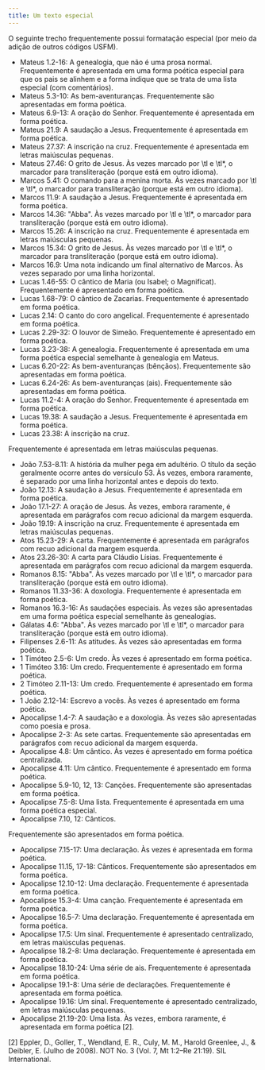```yaml
---
title: Um texto especial
---
```


O seguinte trecho frequentemente possui formatação especial (por meio da adição de outros códigos USFM).

-  Mateus 1.2-16: A genealogia, que não é uma prosa normal. Frequentemente é apresentada em uma forma poética especial para que os pais se alinhem e a forma indique que se trata de uma lista especial (com comentários).
-  Mateus 5.3-10: As bem-aventuranças. Frequentemente são apresentadas em forma poética.
-  Mateus 6.9-13: A oração do Senhor. Frequentemente é apresentada em forma poética.
-  Mateus 21.9: A saudação a Jesus. Frequentemente é apresentada em forma poética.
-  Mateus 27.37: A inscrição na cruz. Frequentemente é apresentada em letras maiúsculas pequenas.
-  Mateus 27.46: O grito de Jesus. Às vezes marcado por \\tl e \\tl\*, o marcador para transliteração (porque está em outro idioma).
-  Marcos 5.41: O comando para a menina morta. Às vezes marcado por \\tl e \\tl\*, o marcador para transliteração (porque está em outro idioma).
-  Marcos 11.9: A saudação a Jesus. Frequentemente é apresentada em forma poética.
-  Marcos 14.36: "Abba". Às vezes marcado por \\tl e \\tl\*, o marcador para transliteração (porque está em outro idioma).
-  Marcos 15.26: A inscrição na cruz. Frequentemente é apresentada em letras maiúsculas pequenas.
-  Marcos 15.34: O grito de Jesus. Às vezes marcado por \\tl e \\tl\*, o marcador para transliteração (porque está em outro idioma).
-  Marcos 16.9: Uma nota indicando um final alternativo de Marcos. Às vezes separado por uma linha horizontal.
-  Lucas 1.46-55: O cântico de Maria (ou Isabel; o Magnificat). Frequentemente é apresentado em forma poética.
-  Lucas 1.68-79: O cântico de Zacarias. Frequentemente é apresentado em forma poética.
-  Lucas 2.14: O canto do coro angelical. Frequentemente é apresentado em forma poética.
-  Lucas 2.29-32: O louvor de Simeão. Frequentemente é apresentado em forma poética.
-  Lucas 3.23-38: A genealogia. Frequentemente é apresentada em uma forma poética especial semelhante à genealogia em Mateus.
-  Lucas 6.20-22: As bem-aventuranças (bênçãos). Frequentemente são apresentadas em forma poética.
-  Lucas 6.24-26: As bem-aventuranças (ais). Frequentemente são apresentadas em forma poética.
-  Lucas 11.2-4: A oração do Senhor. Frequentemente é apresentada em forma poética.
-  Lucas 19.38: A saudação a Jesus. Frequentemente é apresentada em forma poética.
-  Lucas 23.38: A inscrição na cruz.

 Frequentemente é apresentada em letras maiúsculas pequenas.
-  João 7.53-8.11: A história da mulher pega em adultério. O título da seção geralmente ocorre antes do versículo 53. Às vezes, embora raramente, é separado por uma linha horizontal antes e depois do texto.
-  João 12.13: A saudação a Jesus. Frequentemente é apresentada em forma poética.
-  João 17.1-27: A oração de Jesus. Às vezes, embora raramente, é apresentada em parágrafos com recuo adicional da margem esquerda.
-  João 19.19: A inscrição na cruz. Frequentemente é apresentada em letras maiúsculas pequenas.
-  Atos 15.23-29: A carta. Frequentemente é apresentada em parágrafos com recuo adicional da margem esquerda.
-  Atos 23.26-30: A carta para Cláudio Lísias. Frequentemente é apresentada em parágrafos com recuo adicional da margem esquerda.
-  Romanos 8.15: "Abba". Às vezes marcado por \\tl e \\tl\*, o marcador para transliteração (porque está em outro idioma).
-  Romanos 11.33-36: A doxologia. Frequentemente é apresentada em forma poética.
-  Romanos 16.3-16: As saudações especiais. Às vezes são apresentadas em uma forma poética especial semelhante às genealogias.
-  Gálatas 4.6: "Abba". Às vezes marcado por \\tl e \\tl\*, o marcador para transliteração (porque está em outro idioma).
-  Filipenses 2.6-11: As atitudes. Às vezes são apresentadas em forma poética.
-  1 Timóteo 2.5-6: Um credo. Às vezes é apresentado em forma poética.
-  1 Timóteo 3.16: Um credo. Frequentemente é apresentado em forma poética.
-  2 Timóteo 2.11-13: Um credo. Frequentemente é apresentado em forma poética.
-  1 João 2.12-14: Escrevo a vocês. Às vezes é apresentado em forma poética.
-  Apocalipse 1.4-7: A saudação e a doxologia. Às vezes são apresentadas como poesia e prosa.
-  Apocalipse 2-3: As sete cartas. Frequentemente são apresentadas em parágrafos com recuo adicional da margem esquerda.
-  Apocalipse 4.8: Um cântico. Às vezes é apresentado em forma poética centralizada.
-  Apocalipse 4.11: Um cântico. Frequentemente é apresentado em forma poética.
-  Apocalipse 5.9-10, 12, 13: Canções. Frequentemente são apresentadas em forma poética.
-  Apocalipse 7.5-8: Uma lista. Frequentemente é apresentada em uma forma poética especial.
-  Apocalipse 7.10, 12: Cânticos.

 Frequentemente são apresentados em forma poética.
-  Apocalipse 7.15-17: Uma declaração. Às vezes é apresentada em forma poética.
-  Apocalipse 11.15, 17-18: Cânticos. Frequentemente são apresentados em forma poética.
-  Apocalipse 12.10-12: Uma declaração. Frequentemente é apresentada em forma poética.
-  Apocalipse 15.3-4: Uma canção. Frequentemente é apresentada em forma poética.
-  Apocalipse 16.5-7: Uma declaração. Frequentemente é apresentada em forma poética.
-  Apocalipse 17.5: Um sinal. Frequentemente é apresentado centralizado, em letras maiúsculas pequenas.
-  Apocalipse 18.2-8: Uma declaração. Frequentemente é apresentada em forma poética.
-  Apocalipse 18.10-24: Uma série de ais. Frequentemente é apresentada em forma poética.
-  Apocalipse 19.1-8: Uma série de declarações. Frequentemente é apresentada em forma poética.
-  Apocalipse 19.16: Um sinal. Frequentemente é apresentado centralizado, em letras maiúsculas pequenas.
-  Apocalipse 21.19-20: Uma lista. Às vezes, embora raramente, é apresentada em forma poética [2].

[2] Eppler, D., Goller, T., Wendland, E. R., Culy, M. M., Harold Greenlee, J., & Deibler, E. (Julho de 2008). NOT No. 3 (Vol. 7, Mt 1:2–Re 21:19). SIL International.